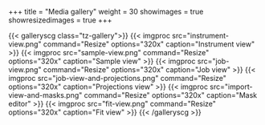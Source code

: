 +++
title = "Media gallery"
weight = 30
showimages = true
showresizedimages = true
+++

{{< galleryscg class="tz-gallery">}}
{{< imgproc src="instrument-view.png" command="Resize" options="320x" caption="Instrument view" >}}
{{< imgproc src="sample-view.png" command="Resize" options="320x" caption="Sample view" >}}
{{< imgproc src="job-view.png" command="Resize" options="320x" caption="Job view" >}}
{{< imgproc src="job-view-and-projections.png" command="Resize" options="320x" caption="Projections view" >}}
{{< imgproc src="import-view-and-masks.png" command="Resize" options="320x" caption="Mask editor" >}}
{{< imgproc src="fit-view.png" command="Resize" options="320x" caption="Fit view" >}}
{{< /galleryscg >}}
